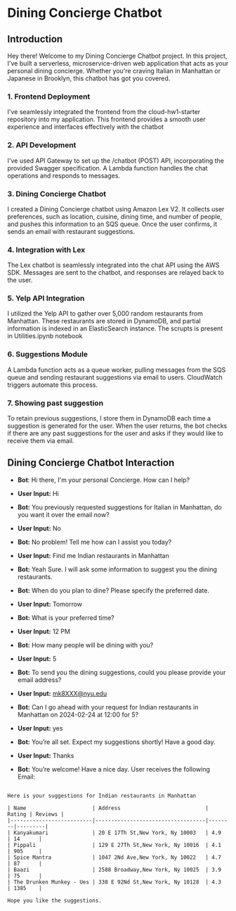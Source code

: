 # Dining Concierge Chatbot

## Introduction

Hey there! Welcome to my Dining Concierge Chatbot project. In this project, I've built a serverless, microservice-driven web application that acts as your personal dining concierge. Whether you're craving Italian in Manhattan or Japanese in Brooklyn, this chatbot has got you covered.

### 1. Frontend Deployment
I've seamlessly integrated the frontend from the cloud-hw1-starter repository into my application. This frontend provides a smooth user experience and interfaces effectively with the chatbot

### 2. API Development
I've used API Gateway to set up the /chatbot (POST) API, incorporating the provided Swagger specification. A Lambda function handles the chat operations and responds to messages.

### 3. Dining Concierge Chatbot
I created a Dining Concierge chatbot using Amazon Lex V2. It collects user preferences, such as location, cuisine, dining time, and number of people, and pushes this information to an SQS queue. Once the user confirms, it sends an email with restaurant suggestions.

### 4. Integration with Lex
The Lex chatbot is seamlessly integrated into the chat API using the AWS SDK. Messages are sent to the chatbot, and responses are relayed back to the user.

### 5. Yelp API Integration
I utilized the Yelp API to gather over 5,000 random restaurants from Manhattan. These restaurants are stored in DynamoDB, and partial information is indexed in an ElasticSearch instance. The scrupts is present in Utilities.ipynb notebook

### 6. Suggestions Module
A Lambda function acts as a queue worker, pulling messages from the SQS queue and sending restaurant suggestions via email to users. CloudWatch triggers automate this process.

### 7. Showing past suggestion
To retain previous suggestions, I store them in DynamoDB each time a suggestion is generated for the user. When the user returns, the bot checks if there are any past suggestions for the user and asks if they would like to receive them via email.


## Dining Concierge Chatbot Interaction

- **Bot**: Hi there, I'm your personal Concierge. How can I help?

- **User Input:** Hi
- **Bot:** You previously requested suggestions for Italian in Manhattan, do you want it over the email now?
- **User Input:** No
- **Bot:** No problem! Tell me how can I assist you today?
- **User Input:** Find me Indian restaurants in Manhattan
- **Bot:** Yeah Sure. I will ask some information to suggest you the dining restaurants.
- **Bot:** When do you plan to dine? Please specify the preferred date.
- **User Input:** Tomorrow
- **Bot:** What is your preferred time?
- **User Input:** 12 PM
- **Bot:** How many people will be dining with you?
- **User Input:** 5
- **Bot:** To send you the dining suggestions, could you please provide your email address?
- **User Input:** mk8XXX@nyu.edu
- **Bot:** Can I go ahead with your request for Indian restaurants in Manhattan on 2024-02-24 at 12:00 for 5?
- **User Input:** yes
- **Bot:** You’re all set. Expect my suggestions shortly! Have a good day.
- **User Input:** Thanks
- **Bot:** You’re welcome! Have a nice day.
User receives the following Email:
```

Here is your suggestions for Indian restaurants in Manhattan

| Name                     | Address                           | Rating | Reviews |
|--------------------------|-----------------------------------|--------|---------|
| Kanyakumari              | 20 E 17Th St,New York, Ny 10003   | 4.9    | 14      |
| Pippali                  | 129 E 27Th St,New York, Ny 10016  | 4.1    | 905     |
| Spice Mantra             | 1047 2Nd Ave,New York, Ny 10022   | 4.7    | 87      |
| Baazi                    | 2588 Broadway,New York, Ny 10025  | 3.9    | 75      |
| The Drunken Munkey - Ues | 338 E 92Nd St,New York, Ny 10128  | 4.3    | 1385    |

Hope you like the suggestions.
```
